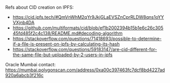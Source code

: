 Refs about CID creation on IPFS:

* https://cid.ipfs.tech/#QmVnWhM2qYr9JkjGLaEVSZnCprRLDW8qns1oYYVXjnb4DA
* https://github.com/multiformats/cid/blob/ef1b2002394b15b1e6c26c30545fd485f2c4c138/README.md#decoding-algorithm
* https://stackoverflow.com/questions/71418693/possible-to-determine-if-a-file-is-present-on-ipfs-by-calculating-its-hash
* https://stackoverflow.com/questions/59183147/are-cid-different-for-the-same-file-but-uploaded-by-2-users-in-ipfs

Oracle Mumbai contact: https://mumbai.polygonscan.com/address/0xa00c397463fc7dcf8bd4227ad920a6abcb3f216c
